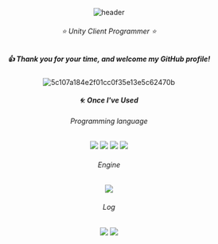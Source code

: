 <div align="center"> 
  
![header](https://capsule-render.vercel.app/api?type=Waving&text=Seonghyuk%20Kim)
###### ⭐ Unity Client Programmer ⭐
##### :+1: Thank you for your time, and welcome my GitHub profile!

![5c107a184e2f01cc0f35e13e5c62470b](https://github.com/pima86/pima86/assets/71416955/d5a0aa78-3a12-46b1-bf70-b2c95df55f50)

##### 🌀: Once I've Used 
###### Programming language
<img src="https://img.shields.io/badge/C-4479A1?style=for-the-badge&logo=C&logoColor=white">
<img src="https://img.shields.io/badge/github-181717?style=for-the-badge&logo=github&logoColor=white">
<img src="https://img.shields.io/badge/gitlab-181717?style=for-the-badge&logo=gitlab&logoColor=white">
<img src="https://img.shields.io/badge/Fork-181717?style=for-the-badge&logo=diagramsdotnet&logoColor=sky">

<br/>

###### Engine
<img src="https://img.shields.io/badge/Unity-007396?style=for-the-badge&logo=Unity&logoColor=white">

<br/>

###### Log
[<img src="https://img.shields.io/badge/Acmicpc-03C75A?style=flat-square&logo=codementor&logoColor=white"/>](https://www.acmicpc.net/user/wellesys)
[<img src="https://img.shields.io/badge/Youtube-ED1C40?style=flat-square&logo=Youtube&logoColor=white"/>](https://www.youtube.com/channel/UCmYgjURxYiuSghcsXR6-mYw)
</div>
